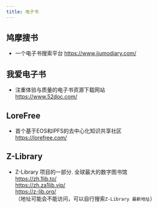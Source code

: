 ```yaml
---
title: 电子书
---
```


## 鸠摩搜书
* 一个电子书搜索平台
https://www.jiumodiary.com/

## 我爱电子书
* 注重体验与质量的电子书资源下载网站  
https://www.52doc.com/

## LoreFree
* 首个基于EOS和IPFS的去中心化知识共享社区  
https://lorefree.com/

## Z-Library
* Z-Library 项目的一部分. 全球最大的数字图书馆  
https://zh.1lib.to/  
https://zh.za1lib.vip/  
https://z-lib.org/  
（地址可能会不能访问，可以自行搜索`Z-Library 最新地址`）